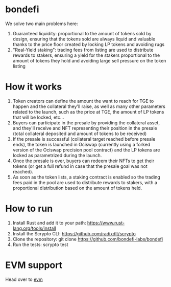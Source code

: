 # bondefi

We solve two main problems here:

1. Guaranteed liquidity: proportional to the amount of tokens sold by design, ensuring that the tokens sold are always liquid and valuable thanks to the price floor created by locking LP tokens and avoiding rugs
2. "Real-Yield staking": trading fees from listing are used to distribute rewards to stakers, ensuring a yield for the stakers proportional to the amount of tokens they hold and avoiding large sell pressure on the token listing

# How it works

1. Token creators can define the amount the want to reach for TGE to happen and the collateral they'll raise, as well as many other parameters related to the launch, such as the price at TGE, the amount of LP tokens that will be locked, etc...
2. Buyers can participate in the presale by providing the collateral asset, and they'll receive and NFT representing their position in the presale (total collateral deposited and amount of tokens to be received)
3. If the presale is successful (collateral target reached before presale ends), the token is launched in Ociswap (currently using a forked version of the Ociswap precision pool contract) and the LP tokens are locked as parametrized during the launch.
4. Once the presale is over, buyers can redeem their NFTs to get their tokens (or get a full refund in case that the presale goal was not reached).
5. As soon as the token lists, a staking contract is enabled so the trading fees paid in the pool are used to distribute rewards to stakers, with a proportional distribution based on the amount of tokens held.

# How to run

1. Install Rust and add it to your path: https://www.rust-lang.org/tools/install
2. Install the Scrypto CLI: https://github.com/radixdlt/scrypto
3. Clone the repository: git clone https://github.com/bondefi-labs/bondefi
4. Run the tests: scrypto test

# EVM support

Head over to [evm](./evm/)
